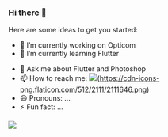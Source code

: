 ### Hi there 👋

Here are some ideas to get you started:

- 🔭 I’m currently working on Opticom
- 🌱 I’m currently learning Flutter
<!-- - 👯 I’m looking to collaborate on  -->
<!-- - 🤔 I’m looking for help with ... -->
- 💬 Ask me about Flutter and Photoshop
- 📫 How to reach me: <img src="https://cdn-icons-png.flaticon.com/16/2111/2111646.png">(https://cdn-icons-png.flaticon.com/512/2111/2111646.png)
- 😄 Pronouns: ...
- ⚡ Fun fact: ...

<img src="https://github-readme-stats.vercel.app/api?username=Saidikrom&&show_icons=true&title_color=ffffff&icon_color=bb2acf&text_color=daf7dc&bg_color=151515">
